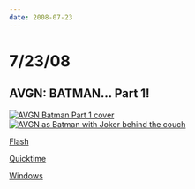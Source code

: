 ```yaml
---
date: 2008-07-23
---
```

# 7/23/08

## AVGN: BATMAN... Part 1!

[![AVGN Batman Part 1 cover](https://i.imgur.com/NAQH3vw.jpg)](https://web.archive.org/web/20081208213642/http://www.gametrailers.com/player/37368.html)
[![AVGN as Batman with Joker behind the couch](https://i.imgur.com/1jnDoNx.jpg)](https://web.archive.org/web/20081208213642/http://www.gametrailers.com/player/37368.html)

[Flash](https://web.archive.org/web/20081208213642/http://www.gametrailers.com/player/37368.html?type=flv)

[Quicktime](https://web.archive.org/web/20081208213642/http://www.gametrailers.com/player/37368.html?type=mov)

[Windows](https://web.archive.org/web/20081208213642/http://www.gametrailers.com/player/37368.html?type=wmv)